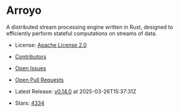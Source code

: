 # Arroyo

A distributed stream processing engine written in Rust, designed to efficiently perform stateful computations on streams of data.
- License: [Apache License 2.0](https://spdx.org/licenses/Apache-2.0.html)

- [Contributors](https://github.com/ArroyoSystems/arroyo/graphs/contributors)
- [Open Issues](https://github.com/ArroyoSystems/arroyo/issues?q=sort%3Aupdated-desc+is%3Aissue+is%3Aopen)
- [Open Pull Requests](https://github.com/ArroyoSystems/arroyo/pulls?q=sort%3Aupdated-desc+is%3Apr+is%3Aopen)
- Latest Release: [v0.14.0](https://github.com/ArroyoSystems/arroyo/releases/tag/v0.14.0) at 2025-03-26T15:37:31Z

- Stars: [4334](https://github.com/ArroyoSystems/arroyo/stargazers)

